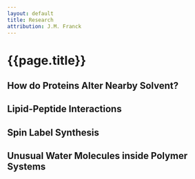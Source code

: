 ```yaml
---
layout: default
title: Research
attribution: J.M. Franck
---
```

# {{page.title}}

## How do Proteins Alter Nearby Solvent?

## Lipid-Peptide Interactions 

## Spin Label Synthesis

## Unusual Water Molecules inside Polymer Systems

